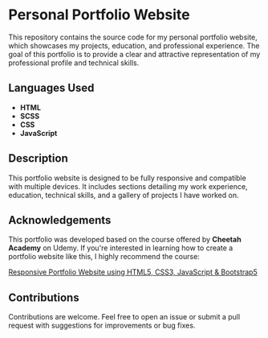 # Personal Portfolio Website

This repository contains the source code for my personal portfolio website, which showcases my projects, education, and professional experience. The goal of this portfolio is to provide a clear and attractive representation of my professional profile and technical skills.

## Languages Used

- **HTML**
- **SCSS**
- **CSS**
- **JavaScript**

## Description

This portfolio website is designed to be fully responsive and compatible with multiple devices. It includes sections detailing my work experience, education, technical skills, and a gallery of projects I have worked on.

## Acknowledgements

This portfolio was developed based on the course offered by **Cheetah Academy** on Udemy. If you're interested in learning how to create a portfolio website like this, I highly recommend the course:

[Responsive Portfolio Website using HTML5, CSS3, JavaScript & Bootstrap5](https://www.udemy.com/course/responsive-portfolio-website-using-html5-css3-javascript-bootstrap5/)

## Contributions

Contributions are welcome. Feel free to open an issue or submit a pull request with suggestions for improvements or bug fixes.
